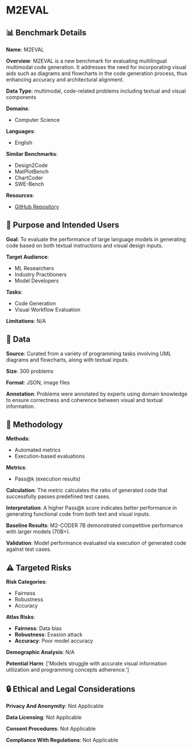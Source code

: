 # M2EVAL

## 📊 Benchmark Details

**Name**: M2EVAL

**Overview**: M2EVAL is a new benchmark for evaluating multilingual multimodal code generation. It addresses the need for incorporating visual aids such as diagrams and flowcharts in the code generation process, thus enhancing accuracy and architectural alignment.

**Data Type**: multimodal, code-related problems including textual and visual components

**Domains**:
- Computer Science

**Languages**:
- English

**Similar Benchmarks**:
- Design2Code
- MatPlotBench
- ChartCoder
- SWE-Bench

**Resources**:
- [GitHub Repository](https://github.com/MCEVAL/MMCoder)

## 🎯 Purpose and Intended Users

**Goal**: To evaluate the performance of large language models in generating code based on both textual instructions and visual design inputs.

**Target Audience**:
- ML Researchers
- Industry Practitioners
- Model Developers

**Tasks**:
- Code Generation
- Visual Workflow Evaluation

**Limitations**: N/A

## 💾 Data

**Source**: Curated from a variety of programming tasks involving UML diagrams and flowcharts, along with textual inputs.

**Size**: 300 problems

**Format**: JSON, image files

**Annotation**: Problems were annotated by experts using domain knowledge to ensure correctness and coherence between visual and textual information.

## 🔬 Methodology

**Methods**:
- Automated metrics
- Execution-based evaluations

**Metrics**:
- Pass@k (execution results)

**Calculation**: The metric calculates the ratio of generated code that successfully passes predefined test cases.

**Interpretation**: A higher Pass@k score indicates better performance in generating functional code from both text and visual inputs.

**Baseline Results**: M2-CODER 7B demonstrated competitive performance with larger models (70B+).

**Validation**: Model performance evaluated via execution of generated code against test cases.

## ⚠️ Targeted Risks

**Risk Categories**:
- Fairness
- Robustness
- Accuracy

**Atlas Risks**:
- **Fairness**: Data bias
- **Robustness**: Evasion attack
- **Accuracy**: Poor model accuracy

**Demographic Analysis**: N/A

**Potential Harm**: ['Models struggle with accurate visual information utilization and programming concepts adherence.']

## 🔒 Ethical and Legal Considerations

**Privacy And Anonymity**: Not Applicable

**Data Licensing**: Not Applicable

**Consent Procedures**: Not Applicable

**Compliance With Regulations**: Not Applicable
